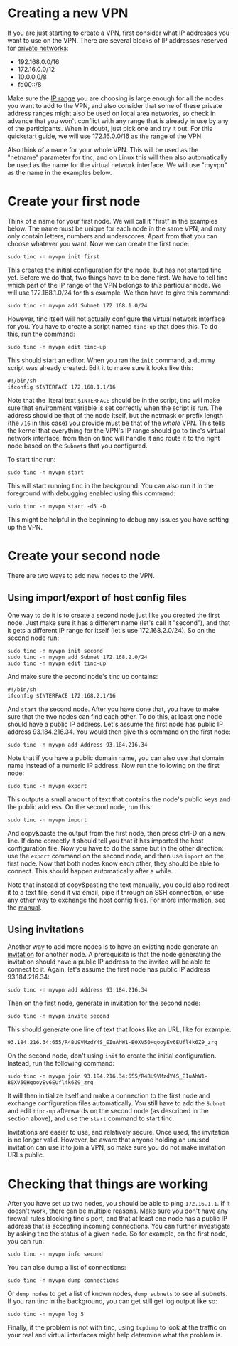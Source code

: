 # Creating a new VPN

If you are just starting to create a VPN, first consider what IP addresses you
want to use on the VPN. There are several blocks of IP addresses reserved for
[private networks](https://en.wikipedia.org/wiki/Private_network):

- 192.168.0.0/16
- 172.16.0.0/12
- 10.0.0.0/8
- fd00::/8

Make sure the [IP range](https://en.wikipedia.org/wiki/Classless_Inter-Domain_Routing)
you are choosing is large enough for all the nodes you want to add to the VPN,
and also consider that some of these private address ranges might also be used
on local area networks, so check in advance that you won't conflict with any
range that is already in use by any of the participants. When in doubt, just
pick one and try it out. For this quickstart guide, we will use 172.16.0.0/16
as the range of the VPN.

Also think of a name for your whole VPN. This will be used as the "netname"
parameter for tinc, and on Linux this will then also automatically be used as
the name for the virtual network interface. We will use "myvpn" as the name in
the examples below.

# Create your first node

Think of a name for your first node. We will call it "first" in the examples
below. The name must be unique for each node in the same VPN, and may only
contain letters, numbers and underscores. Apart from that you can choose
whatever you want. Now we can create the first node:

```
sudo tinc -n myvpn init first
```

This creates the initial configuration for the node, but has not started tinc
yet. Before we do that, two things have to be done first. We have to tell tinc
which part of the IP range of the VPN belongs to *this* particular node. We
will use 172.168.1.0/24 for this example. We then have to give this command:

```
sudo tinc -n myvpn add Subnet 172.168.1.0/24
```

However, tinc itself will not actually configure the virtual network interface
for you. You have to create a script named `tinc-up` that does this. To do
this, run the command:

```
sudo tinc -n myvpn edit tinc-up
```

This should start an editor. When you ran the `init` command, a dummy script
was already created. Edit it to make sure it looks like this:

```
#!/bin/sh
ifconfig $INTERFACE 172.168.1.1/16
```

Note that the literal text `$INTERFACE` should be in the script, tinc will make
sure that environment variable is set correctly when the script is run. The
address should be that of the node itself, but the netmask or prefix length
(the `/16` in this case) you provide must be that of the *whole* VPN. This
tells the kernel that everything for the VPN's IP range should go to tinc's
virtual network interface, from then on tinc will handle it and route it to the
right node based on the `Subnet`s that you configured.

To start tinc run:

```
sudo tinc -n myvpn start
```

This will start running tinc in the background. You can also run it in the
foreground with debugging enabled using this command:

```
sudo tinc -n myvpn start -d5 -D
```

This might be helpful in the beginning to debug any issues you have setting up
the VPN.

# Create your second node

There are two ways to add new nodes to the VPN.

## Using import/export of host config files

One way to do it is to create a second node just like you created the first
node. Just make sure it has a different name (let's call it "second"), and that
it gets a different IP range for itself (let's use 172.168.2.0/24). So on the second node run:

```
sudo tinc -n myvpn init second
sudo tinc -n myvpn add Subnet 172.168.2.0/24
sudo tinc -n myvpn edit tinc-up
```

And make sure the second node's tinc up contains:

```
#!/bin/sh
ifconfig $INTERFACE 172.168.2.1/16
```

And `start` the second node. After you have done that, you have to make sure
that the two nodes can find each other. To do this, at least one node should
have a public IP address. Let's assume the first node has public IP address
93.184.216.34. You would then give this command on the first node:

```
sudo tinc -n myvpn add Address 93.184.216.34
```

Note that if you have a public domain name, you can also use that domain name
instead of a numeric IP address. Now run the following on the first node:

```
sudo tinc -n myvpn export
```

This outputs a small amount of text that contains the node's public keys and
the public address. On the second node, run this:

```
sudo tinc -n myvpn import
```

And copy&paste the output from the first node, then press ctrl-D on a new line.
If done correctly it should tell you that it has imported the host
configuration file. Now you have to do the same but in the other direction: use
the `export` command on the second node, and then use `import` on the first
node. Now that both nodes know each other, they should be able to connect. This
should happen automatically after a while.

Note that instead of copy&pasting the text manually, you could also redirect it
to a text file, send it via email, pipe it through an SSH connection, or use
any other way to exchange the host config files. For more information, see the
[manual](https://www.tinc-vpn.org/documentation-1.1/How-to-configure.html).

## Using invitations

Another way to add more nodes is to have an existing node generate an
[invitation](https://www.tinc-vpn.org/documentation-1.1/Invitations.html)
for another node. A prerequisite is that the node generating the invitation
should have a public IP address to the invitee will be able to connect to it.
Again, let's assume the first node has public IP address 93.184.216.34:

```
sudo tinc -n myvpn add Address 93.184.216.34
```

Then on the first node, generate in invitation for the second node:

```
sudo tinc -n myvpn invite second
```

This should generate one line of text that looks like an URL, like for example:

```
93.184.216.34:655/R4BU9VMzdY4S_EIuAhW1-B0XV50HqooyEv6EUfl4k6Z9_zrq
```

On the second node, don't using `init` to create the initial configuration.
Instead, run the following command:

```
sudo tinc -n myvpn join 93.184.216.34:655/R4BU9VMzdY4S_EIuAhW1-B0XV50HqooyEv6EUfl4k6Z9_zrq
```

It will then initialize itself and make a connection to the first node and
exchange configuration files automatically. You still have to add the `Subnet`
and edit `tinc-up` afterwards on the second node (as described in the section
above), and use the `start` command to start tinc.

Invitations are easier to use, and relatively secure. Once used, the invitation
is no longer valid. However, be aware that anyone holding an unused invitation
can use it to join a VPN, so make sure you do not make invitation URLs public.

# Checking that things are working

After you have set up two nodes, you should be able to ping `172.16.1.1`. If it
doesn't work, there can be multiple reasons. Make sure you don't have any
firewall rules blocking tinc's port, and that at least one node has a public IP
address that is accepting incoming connections. You can further investigate by
asking tinc the status of a given node. So for example, on the first node, you
can run:

```
sudo tinc -n myvpn info second
```

You can also dump a list of connections:

```
sudo tinc -n myvpn dump connections
```

Or `dump nodes` to get a list of known nodes, `dump subnets` to see all
subnets. If you ran tinc in the background, you can get still get log output
like so:

```
sudo tinc -n myvpn log 5
```

Finally, if the problem is not with tinc, using `tcpdump` to look at the
traffic on your real and virtual interfaces might help determine what the
problem is.
